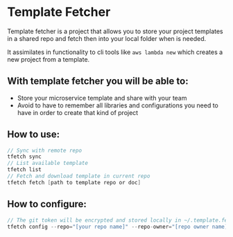 # Template Fetcher 

Template fetcher is a project that allows you to store your project templates in a shared repo and fetch then into your local folder when is needed. 

It assimilates in functionality to cli tools like `aws lambda new` which creates a new project from a template.

## With template fetcher you will be able to:

- Store your microservice template and share with your team 
- Avoid to have to remember all libraries and configurations you need to have in order to create that kind of project  

## How to use: 

```go
// Sync with remote repo
tfetch sync 
// List available template
tfetch list 
// Fetch and download template in current repo
tfetch fetch [path to template repo or doc] 
```  

## How to configure:

```go
// The git token will be encrypted and stored locally in ~/.template.fetcher.config file  
tfetch config --repo="[your repo name]" --repo-owner="[repo owner name]" --git-token="[your git token]"  
```  